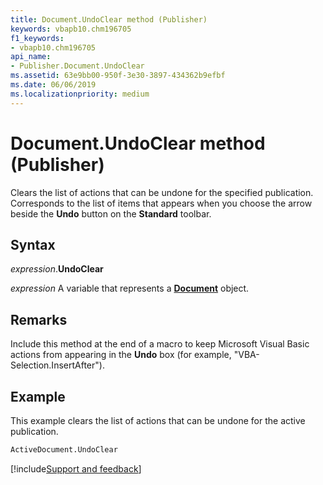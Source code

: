 ```yaml
---
title: Document.UndoClear method (Publisher)
keywords: vbapb10.chm196705
f1_keywords:
- vbapb10.chm196705
api_name:
- Publisher.Document.UndoClear
ms.assetid: 63e9bb00-950f-3e30-3897-434362b9efbf
ms.date: 06/06/2019
ms.localizationpriority: medium
---
```



# Document.UndoClear method (Publisher)

Clears the list of actions that can be undone for the specified publication. Corresponds to the list of items that appears when you choose the arrow beside the **Undo** button on the **Standard** toolbar.


## Syntax

_expression_.**UndoClear**

_expression_ A variable that represents a **[Document](Publisher.Document.md)** object.


## Remarks

Include this method at the end of a macro to keep Microsoft Visual Basic actions from appearing in the **Undo** box (for example, "VBA-Selection.InsertAfter").


## Example

This example clears the list of actions that can be undone for the active publication.

```vb
ActiveDocument.UndoClear
```

[!include[Support and feedback](~/includes/feedback-boilerplate.md)]